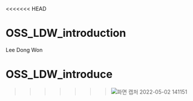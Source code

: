 <<<<<<< HEAD
# OSS_LDW_introduction
Lee Dong Won
# OSS_LDW_introduce
>>>>>>> ![화면 캡처 2022-05-02 141151](https://user-images.githubusercontent.com/100828618/166187207-f951d7af-eb89-4fb1-8b14-73c19bcb4f3a.jpg)
